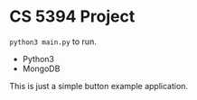 # CS 5394 Project

`python3 main.py` to run.

- Python3
- MongoDB

This is just a simple button example application.
